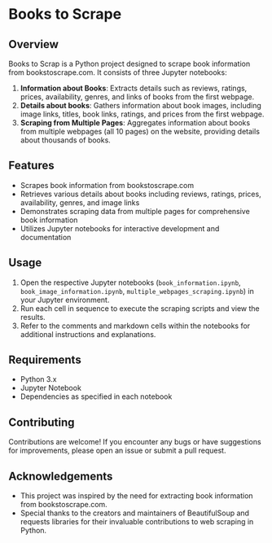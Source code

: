 # Books to Scrape

## Overview
Books to Scrap is a Python project designed to scrape book information from bookstoscrape.com. It consists of three Jupyter notebooks:

1. **Information about Books**: Extracts details such as reviews, ratings, prices, availability, genres, and links of books from the first webpage.
2. **Details about books**: Gathers information about book images, including image links, titles, book links, ratings, and prices from the first webpage.
3. **Scraping from Multiple Pages**: Aggregates information about books from multiple webpages (all 10 pages) on the website, providing details about thousands of books.

## Features
- Scrapes book information from bookstoscrape.com
- Retrieves various details about books including reviews, ratings, prices, availability, genres, and image links
- Demonstrates scraping data from multiple pages for comprehensive book information
- Utilizes Jupyter notebooks for interactive development and documentation

## Usage
1. Open the respective Jupyter notebooks (`book_information.ipynb`, `book_image_information.ipynb`, `multiple_webpages_scraping.ipynb`) in your Jupyter environment.
2. Run each cell in sequence to execute the scraping scripts and view the results.
3. Refer to the comments and markdown cells within the notebooks for additional instructions and explanations.

## Requirements
- Python 3.x
- Jupyter Notebook
- Dependencies as specified in each notebook

## Contributing
Contributions are welcome! If you encounter any bugs or have suggestions for improvements, please open an issue or submit a pull request.


## Acknowledgements
- This project was inspired by the need for extracting book information from bookstoscrape.com.
- Special thanks to the creators and maintainers of BeautifulSoup and requests libraries for their invaluable contributions to web scraping in Python.


